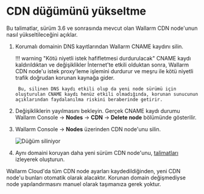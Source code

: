 # CDN düğümünü yükseltme

Bu talimatlar, sürüm 3.6 ve sonrasında mevcut olan Wallarm CDN node'unun nasıl yükseltileceğini açıklar.

1. Korumalı domainin DNS kayıtlarından Wallarm CNAME kaydını silin.

    !!! warning "Kötü niyetli istek hafifletmesi durdurulacak"
        CNAME kaydı kaldırıldıktan ve değişiklikler İnternet'te etkili olduktan sonra, Wallarm CDN node'u istek proxy'leme işlemini durdurur ve meşru ile kötü niyetli trafik doğrudan korunan kaynağa gider.

        Bu, silinen DNS kaydı etkili olup da yeni node sürümü için oluşturulan CNAME kaydı henüz etkili olmadığında, korunan sunucunun açıklarından faydalanılma riskini beraberinde getirir.
1. Değişikliklerin yayılmasını bekleyin. Gerçek CNAME kaydı durumu Wallarm Console → **Nodes** → **CDN** → **Delete node** bölümünde gösterilir.
1. Wallarm Console → **Nodes** üzerinden CDN node'unu silin.

    ![Düğüm siliniyor](../images/user-guides/nodes/delete-cdn-node.png)
1. Aynı domaini koruyan daha yeni sürüm CDN node'unu, [talimatları](../installation/cdn-node.md) izleyerek oluşturun.

Wallarm Cloud'da tüm CDN node ayarları kaydedildiğinden, yeni CDN node'u bunları otomatik olarak alacaktır. Korunan domain değişmediyse node yapılandırmasını manuel olarak taşımanıza gerek yoktur.